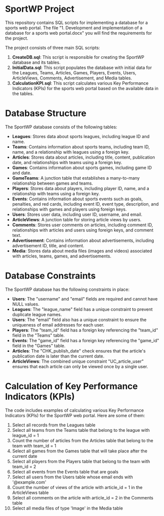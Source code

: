 # SportWP Project


This repository contains SQL scripts for implementing a database for a sports web portal. 
The file "1. Development and implementation of a database for a sports web portal.docx" you will find the requirements for the project.



The project consists of three main SQL scripts:

1. **CreateDB.sql**: This script is responsible for creating the SportWP database and its tables.
2. **InitialData.sql**: This script populates the database with initial data for the Leagues, Teams, Articles, Games, Players, Events, Users, ArticleViews, Comments, Advertisement, and Media tables.
3. **CalculationKPI.sql**: This script calculates various Key Performance Indicators (KPIs) for the sports web portal based on the available data in the tables.

# Database Structure
The SportWP database consists of the following tables:

- **Leagues**: Stores data about sports leagues, including league ID and name.
- **Teams**: Contains information about sports teams, including team ID, name, and a relationship with leagues using a foreign key.
- **Articles**: Stores data about articles, including title, content, publication date, and relationships with teams using a foreign key.
- **Games**: Contains information about sports games, including game ID and date.
- **GameTeams**: A junction table that establishes a many-to-many relationship between games and teams.
- **Players**: Stores data about players, including player ID, name, and a relationship with teams using a foreign key.
- **Events**: Contains information about sports events such as goals, penalties, and red cards, including event ID, event type, description, and relationships with games and players using foreign keys.
- **Users**: Stores user data, including user ID, username, and email.
- **ArticleViews**: A junction table for storing article views by users.
- **Comments**: Stores user comments on articles, including comment ID, relationships with articles and users using foreign keys, and comment text.
- **Advertisement**: Contains information about advertisements, including advertisement ID, title, and content.
- **Media**: Stores data about media files (images and videos) associated with articles, teams, games, and advertisements.

# Database Constraints
The SportWP database has the following constraints in place:

- **Users**: The "username" and "email" fields are required and cannot have NULL values.
- **Leagues**: The "league_name" field has a unique constraint to prevent duplicate league names.
- **Users**: The "email" field also has a unique constraint to ensure the uniqueness of email addresses for each user.
- **Players**: The "team_id" field has a foreign key referencing the "team_id" field in the "Teams" table.
- **Events**: The "game_id" field has a foreign key referencing the "game_id" field in the "Games" table.
- **Articles**: The "CHK_publish_date" check ensures that the article's publication date is later than the current date.
- **ArticleViews**: The combined unique constraint "UC_article_user" ensures that each article can only be viewed once by a single user.

# Calculation of Key Performance Indicators (KPIs)
The code includes examples of calculating various Key Performance Indicators (KPIs) for the SportWP web portal. Here are some of them:

1. Select all records from the Leagues table
2. Select all teams from the Teams table that belong to the league with league_id = 1
3. Count the number of articles from the Articles table that belong to the team with team_id = 1
4. Select all games from the Games table that will take place after the current date
5. Select all players from the Players table that belong to the team with team_id = 2
6. Select all events from the Events table that are goals
7. Select all users from the Users table whose email ends with '@example.com'
8. Count the number of views of the article with article_id = 1 in the ArticleViews table
9. Select all comments on the article with article_id = 2 in the Comments table
10. Select all media files of type 'Image' in the Media table
